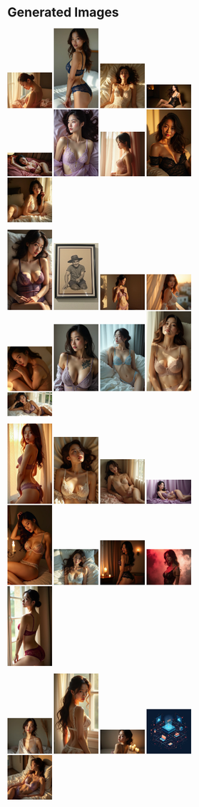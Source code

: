 # Generated Images



<img src="2025_07_24_01.webp" width="100"/> <img src="2025_07_24_02.webp" width="100"/> <img src="2025_07_24_03.webp" width="100"/> <img src="2025_07_24_04.webp" width="100"/> <img src="2025_07_24_05.webp" width="100"/> <img src="2025_07_24_06.webp" width="100"/> <img src="2025_07_24_07.webp" width="100"/> <img src="2025_07_24_08.webp" width="100"/> <img src="2025_07_24_09.webp" width="100"/>

<img src="2025_07_24_10.webp" width="100"/> <img src="2025_07_24_11.webp" width="100"/> <img src="2025_07_24_12.webp" width="100"/> <img src="2025_07_24_13.webp" width="100"/> <img src="2025_07_24_14.webp" width="100"/> <img src="2025_07_24_15.webp" width="100"/> <img src="2025_07_24_16.webp" width="100"/> <img src="2025_07_24_17.webp" width="100"/> <img src="2025_07_24_18.webp" width="100"/>

<img src="2025_07_24_19.webp" width="100"/> <img src="2025_07_24_20.webp" width="100"/> <img src="2025_07_24_21.webp" width="100"/> <img src="2025_07_24_22.webp" width="100"/> <img src="2025_07_24_23.webp" width="100"/> <img src="2025_07_24_24.webp" width="100"/> <img src="2025_07_24_25.webp" width="100"/> <img src="2025_07_24_26.webp" width="100"/> <img src="2025_07_24_27.webp" width="100"/>

<img src="2025_07_24_28.webp" width="100"/> <img src="2025_07_24_29.webp" width="100"/> <img src="2025_07_24_30.webp" width="100"/> <img src="2025_07_24_31.webp" width="100"/> <img src="2025_07_24_32.webp" width="100"/>